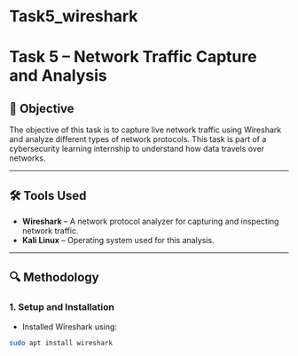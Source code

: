 # Task5_wireshark
# Task 5 – Network Traffic Capture and Analysis

## 🎯 Objective
The objective of this task is to capture live network traffic using Wireshark and analyze different types of network protocols. This task is part of a cybersecurity learning internship to understand how data travels over networks.

---

## 🛠️ Tools Used
- **Wireshark** – A network protocol analyzer for capturing and inspecting network traffic.
- **Kali Linux** – Operating system used for this analysis.

---

## 🔍 Methodology

### 1. **Setup and Installation**
- Installed Wireshark using:
```bash
sudo apt install wireshark
